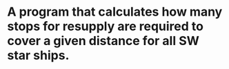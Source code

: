 # A program that calculates how many stops for resupply are required  to cover a given distance for all SW star ships.
